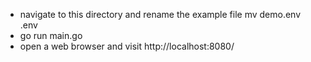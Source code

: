 
- navigate to this directory and rename the example file mv demo.env .env
- go run main.go
- open a web browser and visit http://localhost:8080/
